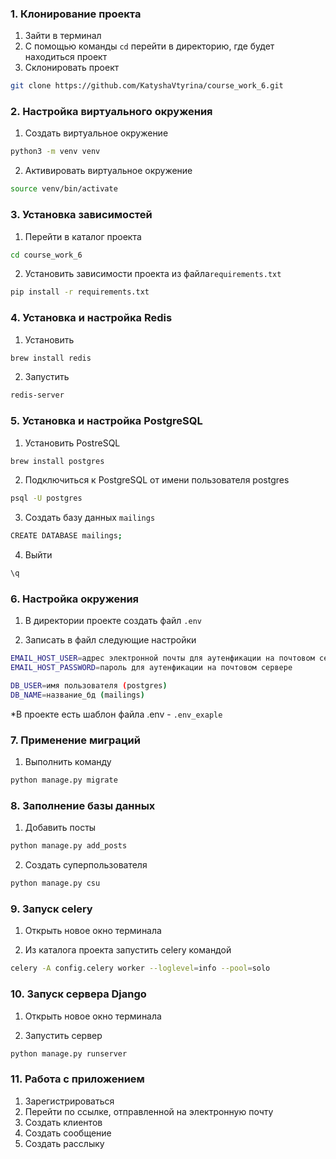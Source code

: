 ### 1. Клонирование проекта
1. Зайти в терминал
2. С помощью команды `cd` перейти в директорию, где будет находиться проект
3. Склонировать проект
```bash
git clone https://github.com/KatyshaVtyrina/course_work_6.git
```

### 2. Настройка виртуального окружения

1. Создать виртуальное окружение
```bash
python3 -m venv venv
```
2. Активировать виртуальное окружение
```bash
source venv/bin/activate
```

### 3. Установка зависимостей
1. Перейти в каталог проекта
```bash
cd course_work_6
```
2. Установить зависимости проекта из файла`requirements.txt`
```bash
pip install -r requirements.txt
```

### 4. Установка и настройка Redis
1. Установить
```bash
brew install redis
```
2. Запустить
```bash
redis-server
```

### 5. Установка и настройка PostgreSQL
1. Установить PostreSQL
```bash
brew install postgres
```
2. Подключиться к PostgreSQL от имени пользователя postgres
```bash
psql -U postgres 
```
3. Создать базу данных `mailings`
```bash
CREATE DATABASE mailings;
```
4. Выйти
```bash
\q
```

### 6. Настройка окружения
1. В директории проекте создать файл `.env`

3. Записать в файл следующие настройки
```bash
EMAIL_HOST_USER=адрес электронной почты для аутенфикации на почтовом сервере
EMAIL_HOST_PASSWORD=пароль для аутенфикации на почтовом сервере

DB_USER=имя пользователя (postgres)
DB_NAME=название_бд (mailings)
```
*В проекте есть шаблон файла .env - `.env_exaple`

### 7. Применение миграций
1. Выполнить команду
```bash
python manage.py migrate
```

### 8. Заполнение базы данных
1. Добавить посты
```bash
python manage.py add_posts
```
2. Создать суперпользователя
```bash
python manage.py csu
```

### 9. Запуск celery
1. Открыть новое окно терминала

2. Из каталога проекта запустить celery командой
```bash
celery -A config.celery worker --loglevel=info --pool=solo
```

### 10. Запуск сервера Django
1. Открыть новое окно терминала

2. Запустить сервер
```bash
python manage.py runserver
```

### 11. Работа с приложением
1. Зарегистрироваться
2. Перейти по ссылке, отправленной на электронную почту
3. Создать клиентов
4. Создать сообщение
5. Создать расслыку
